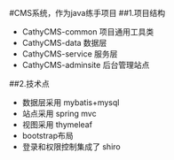 #CMS系统，作为java练手项目
##1.项目结构
- CathyCMS-common 项目通用工具类
- CathyCMS-data 数据层
- CathyCMS-service 服务层
- CathyCMS-adminsite 后台管理站点

##2.技术点
- 数据层采用 mybatis+mysql
- 站点采用 spring mvc
- 视图采用 thymeleaf
- bootstrap布局
- 登录和权限控制集成了 shiro


